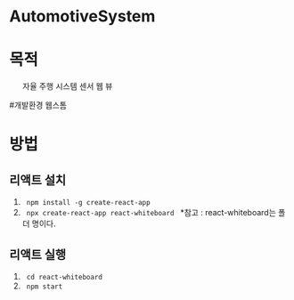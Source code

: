 # AutomotiveSystem

# 목적
<ol> 자율 주행 시스템 센서 웹 뷰</ol>
#개발환경
웹스톰

# 방법
## 리액트 설치
1. <code> npm install -g create-react-app </code>
2. <code> npx create-react-app react-whiteboard </code>
*참고 : react-whiteboard는 폴더 명이다.
## 리액트 실행
1. <code> cd react-whiteboard </code>
2. <code> npm start </code>
